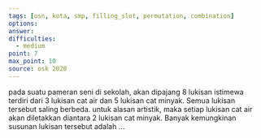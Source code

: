```yaml
---
tags: [osn, kota, smp, filling_slot, permutation, combination]
options: 
answer: 
difficulties:
  - medium
point: 7
max_point: 10
source: osk 2020
---
```


pada suatu pameran seni di sekolah, akan dipajang $8$ lukisan istimewa terdiri dari $3$ lukisan cat air dan $5$ lukisan cat minyak. Semua lukisan tersebut saling berbeda. untuk alasan artistik, maka setiap lukisan cat air akan diletakkan diantara $2$ lukisan cat minyak. Banyak kemungkinan susunan lukisan tersebut adalah $...$
